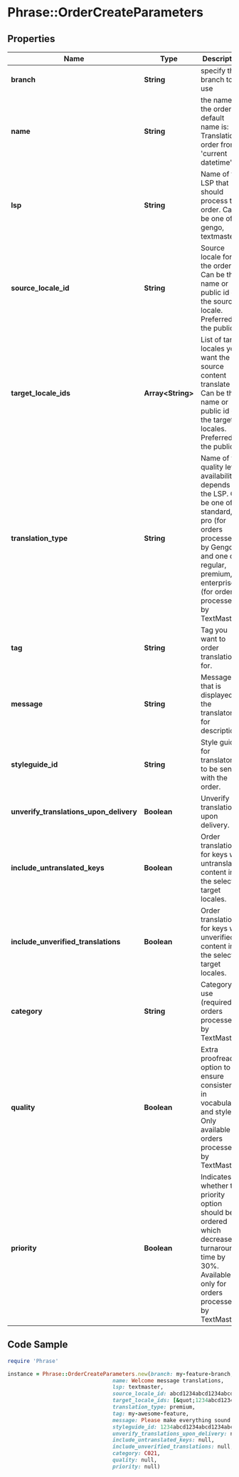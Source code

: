 # Phrase::OrderCreateParameters

## Properties

Name | Type | Description | Notes
------------ | ------------- | ------------- | -------------
**branch** | **String** | specify the branch to use | [optional] 
**name** | **String** | the name of the order, default name is: Translation order from &#39;current datetime&#39; | [optional] 
**lsp** | **String** | Name of the LSP that should process this order. Can be one of gengo, textmaster. | [optional] 
**source_locale_id** | **String** | Source locale for the order. Can be the name or public id of the source locale. Preferred is the public id. | [optional] 
**target_locale_ids** | **Array&lt;String&gt;** | List of target locales you want the source content translate to. Can be the name or public id of the target locales. Preferred is the public id. | [optional] 
**translation_type** | **String** | Name of the quality level, availability depends on the LSP. Can be one of:  standard, pro (for orders processed by Gengo) and one of regular, premium, enterprise (for orders processed by TextMaster) | [optional] 
**tag** | **String** | Tag you want to order translations for. | [optional] 
**message** | **String** | Message that is displayed to the translators for description. | [optional] 
**styleguide_id** | **String** | Style guide for translators to be sent with the order. | [optional] 
**unverify_translations_upon_delivery** | **Boolean** | Unverify translations upon delivery. | [optional] 
**include_untranslated_keys** | **Boolean** | Order translations for keys with untranslated content in the selected target locales. | [optional] 
**include_unverified_translations** | **Boolean** | Order translations for keys with unverified content in the selected target locales. | [optional] 
**category** | **String** | Category to use (required for orders processed by TextMaster). | [optional] 
**quality** | **Boolean** | Extra proofreading option to ensure consistency in vocabulary and style. Only available for orders processed by TextMaster. | [optional] 
**priority** | **Boolean** | Indicates whether the priority option should be ordered which decreases turnaround time by 30%. Available only for orders processed by TextMaster. | [optional] 

## Code Sample

```ruby
require 'Phrase'

instance = Phrase::OrderCreateParameters.new(branch: my-feature-branch,
                                 name: Welcome message translations,
                                 lsp: textmaster,
                                 source_locale_id: abcd1234abcd1234abcd1234abcd1234,
                                 target_locale_ids: [&quot;1234abcd1234abcd1234abcd1234abcd&quot;,&quot;abcd1234abcd1234abcd1234abcd1234&quot;],
                                 translation_type: premium,
                                 tag: my-awesome-feature,
                                 message: Please make everything sound really nice :),
                                 styleguide_id: 1234abcd1234abcd1234abcd1234abcd,
                                 unverify_translations_upon_delivery: null,
                                 include_untranslated_keys: null,
                                 include_unverified_translations: null,
                                 category: C021,
                                 quality: null,
                                 priority: null)
```


